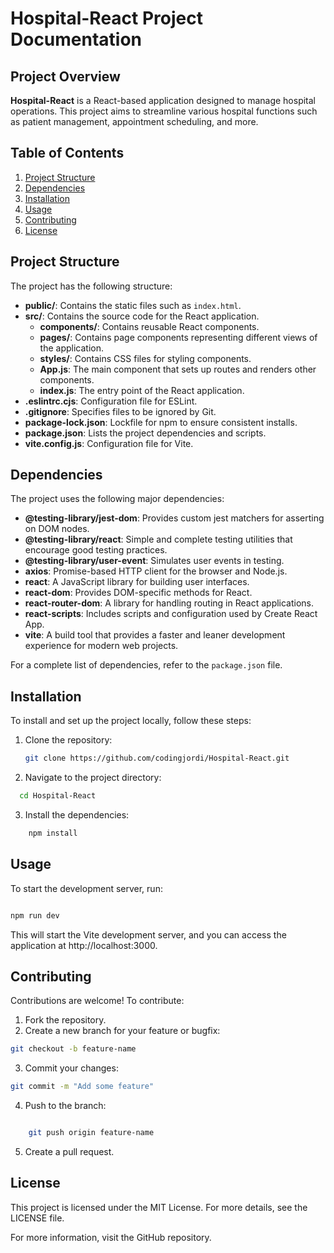 # Hospital-React Project Documentation

## Project Overview
**Hospital-React** is a React-based application designed to manage hospital operations. This project aims to streamline various hospital functions such as patient management, appointment scheduling, and more.

## Table of Contents
1. [Project Structure](#project-structure)
2. [Dependencies](#dependencies)
3. [Installation](#installation)
4. [Usage](#usage)
5. [Contributing](#contributing)
6. [License](#license)

## Project Structure  
The project has the following structure:
- **public/**: Contains the static files such as `index.html`.
- **src/**: Contains the source code for the React application.
  - **components/**: Contains reusable React components.
  - **pages/**: Contains page components representing different views of the application.
  - **styles/**: Contains CSS files for styling components.
  - **App.js**: The main component that sets up routes and renders other components.
  - **index.js**: The entry point of the React application.
- **.eslintrc.cjs**: Configuration file for ESLint.
- **.gitignore**: Specifies files to be ignored by Git.
- **package-lock.json**: Lockfile for npm to ensure consistent installs.
- **package.json**: Lists the project dependencies and scripts.
- **vite.config.js**: Configuration file for Vite.

## Dependencies
The project uses the following major dependencies:

- **@testing-library/jest-dom**: Provides custom jest matchers for asserting on DOM nodes.
- **@testing-library/react**: Simple and complete testing utilities that encourage good testing practices.
- **@testing-library/user-event**: Simulates user events in testing.
- **axios**: Promise-based HTTP client for the browser and Node.js.
- **react**: A JavaScript library for building user interfaces.
- **react-dom**: Provides DOM-specific methods for React.
- **react-router-dom**: A library for handling routing in React applications.
- **react-scripts**: Includes scripts and configuration used by Create React App.
- **vite**: A build tool that provides a faster and leaner development experience for modern web projects.

For a complete list of dependencies, refer to the `package.json` file.

## Installation

To install and set up the project locally, follow these steps:

1. Clone the repository:
   ```bash
   git clone https://github.com/codingjordi/Hospital-React.git
   ```
2. Navigate to the project directory:

```bash
  cd Hospital-React
```
3. Install the dependencies:

```bash
    npm install
```
## Usage

To start the development server, run:

```bash

npm run dev
```

This will start the Vite development server, and you can access the application at http://localhost:3000.

## Contributing

Contributions are welcome! To contribute:

  1. Fork the repository.
  2. Create a new branch for your feature or bugfix:
    
```bash
git checkout -b feature-name
```
3. Commit your changes:

```bash
git commit -m "Add some feature"
```
4. Push to the branch:

```bash

    git push origin feature-name
```
5. Create a pull request.

## License

This project is licensed under the MIT License. For more details, see the LICENSE file.

For more information, visit the GitHub repository.
